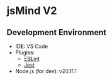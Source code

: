 jsMind V2
===

Development Environment
---

- IDE: VS Code
- Plugins:
    - [ESLint](https://marketplace.visualstudio.com/items?itemName=dbaeumer.vscode-eslint)
    - [Jest](https://marketplace.visualstudio.com/items?itemName=Orta.vscode-jest)
- Node.js (for dev): v20.11.1



